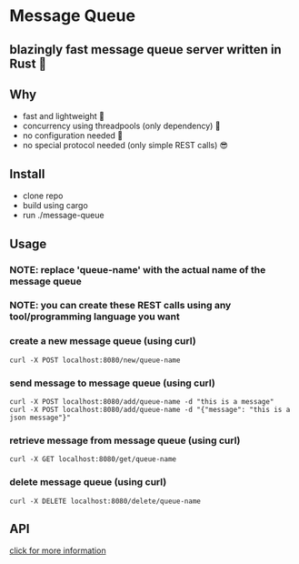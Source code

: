 # Message Queue

## blazingly fast message queue server written in Rust :rocket:

## Why
- fast and lightweight :rocket:
- concurrency using threadpools (only dependency) :rocket:
- no configuration needed :pray: 
- no special protocol needed (only simple REST calls) :sunglasses:

## Install
- clone repo
- build using cargo
- run ./message-queue

## Usage
### NOTE: replace 'queue-name' with the actual name of the message queue
### NOTE: you can create these REST calls using any tool/programming language you want

### create a new message queue (using curl)
`curl -X POST localhost:8080/new/queue-name`

### send message to message queue (using curl)
`curl -X POST localhost:8080/add/queue-name -d "this is a message"` <br>
`curl -X POST localhost:8080/add/queue-name -d "{"message": "this is a json message"}"` <br>

### retrieve message from message queue (using curl)
`curl -X GET localhost:8080/get/queue-name`

### delete message queue (using curl)
`curl -X DELETE localhost:8080/delete/queue-name`

## API
[click for more information](API.md)
